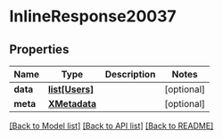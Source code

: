# InlineResponse20037

## Properties
Name | Type | Description | Notes
------------ | ------------- | ------------- | -------------
**data** | [**list[Users]**](Users.md) |  | [optional] 
**meta** | [**XMetadata**](XMetadata.md) |  | [optional] 

[[Back to Model list]](../README.md#documentation-for-models) [[Back to API list]](../README.md#documentation-for-api-endpoints) [[Back to README]](../README.md)

